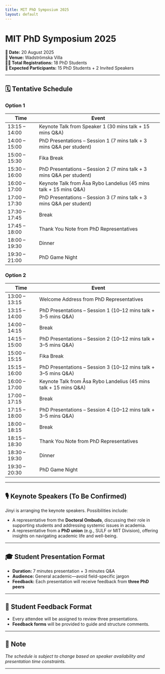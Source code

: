 ```yaml
---
title: MIT PhD Symposium 2025
layout: default
---
```


# MIT PhD Symposium 2025

**📅 Date:** 20 August 2025  
**📍 Venue:** Wadströmska Villa  
**🧑‍🎓 Total Registrations:** 18 PhD Students  
**👥 Expected Participants:** 15 PhD Students + 2 Invited Speakers  

---

## 🗓 Tentative Schedule

### Option 1

| Time           | Event                                                                 |
|----------------|-----------------------------------------------------------------------|
| 13:15 – 14:00  | Keynote Talk from Speaker 1 (30 mins talk + 15 mins Q&A)             |
| 14:00 – 15:00  | PhD Presentations – Session 1 (7 mins talk + 3 mins Q&A per student)  |
| 15:00 – 15:30  | Fika Break                                                            |
| 15:30 – 16:00  | PhD Presentations – Session 2 (7 mins talk + 3 mins Q&A per student)  |
| 16:00 – 17:00  | Keynote Talk from Åsa Rybo Landelius (45 mins talk + 15 mins Q&A)    |
| 17:00 – 17:30  | PhD Presentations – Session 3 (7 mins talk + 3 mins Q&A per student)  |
| 17:30 – 17:45  | Break                                                                 |
| 17:45 – 18:00  | Thank You Note from PhD Representatives                              |
| 18:00 – 19:30  | Dinner                                                                |
| 19:30 – 21:00  | PhD Game Night                                                        |

### Option 2

| Time           | Event                                                                 |
|----------------|-----------------------------------------------------------------------|
| 13:00 – 13:15  | Welcome Address from PhD Representatives                              |
| 13:15 – 14:00  | PhD Presentations – Session 1 (10–12 mins talk + 3–5 mins Q&A)        |
| 14:00 – 14:15  | Break                                                                 |
| 14:15 – 15:00  | PhD Presentations – Session 2 (10–12 mins talk + 3–5 mins Q&A)        |
| 15:00 – 15:15  | Fika Break                                                            |
| 15:15 – 16:00  | PhD Presentations – Session 3 (10–12 mins talk + 3–5 mins Q&A)        |
| 16:00 – 17:00  | Keynote Talk from Åsa Rybo Landelius (45 mins talk + 15 mins Q&A)    |
| 17:00 – 17:15  | Break                                                                 |
| 17:15 – 18:00  | PhD Presentations – Session 4 (10–12 mins talk + 3–5 mins Q&A)        |
| 18:00 – 18:15  | Break                                                                 |
| 18:15 – 18:30  | Thank You Note from PhD Representatives                              |
| 18:30 – 19:30  | Dinner                                                                |
| 19:30 – 20:30  | PhD Game Night                                                        |

---

## 🎙 Keynote Speakers (To Be Confirmed)

Jinyi is arranging the keynote speakers. Possibilities include:
- A representative from the **Doctoral Ombuds**, discussing their role in supporting students and addressing systemic issues in academia.
- A representative from a **PhD union** (e.g., SULF or MIT Division), offering insights on navigating academic life and well-being.

---

## 🎓 Student Presentation Format

- **Duration:** 7 minutes presentation + 3 minutes Q&A  
- **Audience:** General academic—avoid field-specific jargon  
- **Feedback:** Each presentation will receive feedback from **three PhD peers**

---

## 📝 Student Feedback Format

- Every attendee will be assigned to review three presentations.
- **Feedback forms** will be provided to guide and structure comments.

---

## 📌 Note

*The schedule is subject to change based on speaker availability and presentation time constraints.*

---
